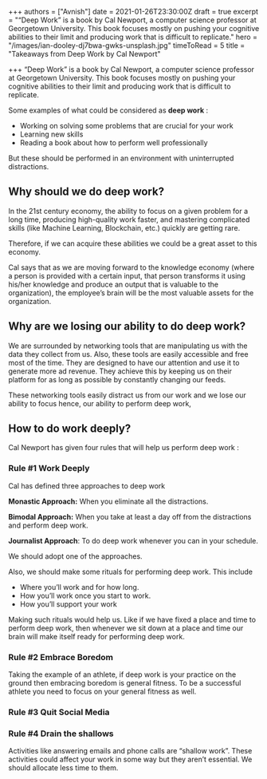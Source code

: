 +++
authors = ["Avnish"]
date = 2021-01-26T23:30:00Z
draft = true
excerpt = "“Deep Work” is a book by Cal Newport, a computer science professor at Georgetown University. This book focuses mostly on pushing your cognitive abilities to their limit and producing work that is difficult to replicate."
hero = "/images/ian-dooley-dj7bwa-gwks-unsplash.jpg"
timeToRead = 5
title = "Takeaways from Deep Work by Cal Newport"

+++
“Deep Work” is a book by Cal Newport, a computer science professor at Georgetown University. This book focuses mostly on pushing your cognitive abilities to their limit and producing work that is difficult to replicate.

Some examples of what could be considered as **deep work** :

* Working on solving some problems that are crucial for your work
* Learning new skills
* Reading a book about how to perform well professionally

But these should be performed in an environment with uninterrupted distractions.

## Why should we do deep work?

In the 21st century economy, the ability to focus on a given problem for a long time, producing high-quality work faster, and mastering complicated skills (like Machine Learning, Blockchain, etc.) quickly are getting rare.

Therefore, if we can acquire these abilities we could be a great asset to this economy.

Cal says that as we are moving forward to the knowledge economy (where a person is provided with a certain input, that person transforms it using his/her knowledge and produce an output that is valuable to the organization), the employee’s brain will be the most valuable assets for the organization.

## Why are we losing our ability to do deep work?

We are surrounded by networking tools that are manipulating us with the data they collect from us. Also, these tools are easily accessible and free most of the time. They are designed to have our attention and use it to generate more ad revenue. They achieve this by keeping us on their platform for as long as possible by constantly changing our feeds.

These networking tools easily distract us from our work and we lose our ability to focus hence, our ability to perform deep work,

## How to do work deeply?

Cal Newport has given four rules that will help us perform deep work :

### Rule #1 Work Deeply

Cal has defined three approaches to deep work

**Monastic Approach:** When you eliminate all the distractions.

**Bimodal Approach:** When you take at least a day off from the distractions and perform deep work.

**Journalist Approach**: To do deep work whenever you can in your schedule.

We should adopt one of the approaches.

Also, we should make some rituals for performing deep work. This include

* Where you’ll work and for how long.
* How you’ll work once you start to work.
* How you’ll support your work

Making such rituals would help us. Like if we have fixed a place and time to perform deep work, then whenever we sit down at a place and time our brain will make itself ready for performing deep work.

### Rule #2 Embrace Boredom

Taking the example of an athlete, if deep work is your practice on the ground then embracing boredom is general fitness. To be a successful athlete you need to focus on your general fitness as well.

### Rule #3 Quit Social Media

### Rule #4 Drain the shallows

Activities like answering emails and phone calls are “shallow work”. These activities could affect your work in some way but they aren’t essential. We should allocate less time to them.